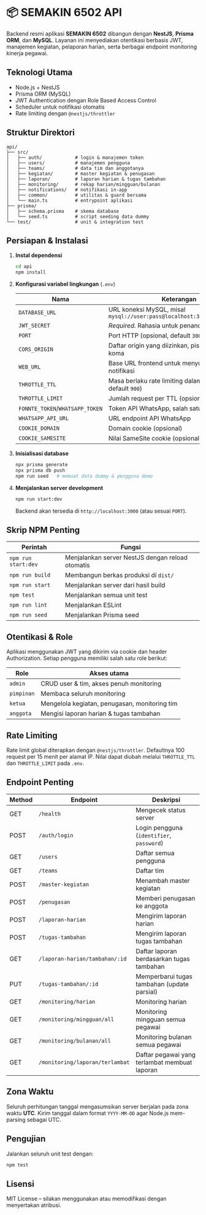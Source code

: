 # 📦 SEMAKIN 6502 API

Backend resmi aplikasi **SEMAKIN 6502** dibangun dengan **NestJS**, **Prisma ORM**, dan **MySQL**. Layanan ini menyediakan otentikasi berbasis JWT, manajemen kegiatan, pelaporan harian, serta berbagai endpoint monitoring kinerja pegawai.

## Teknologi Utama

- Node.js + NestJS
- Prisma ORM (MySQL)
- JWT Authentication dengan Role Based Access Control
- Scheduler untuk notifikasi otomatis
- Rate limiting dengan `@nestjs/throttler`

## Struktur Direktori

```
api/
├── src/
│   ├── auth/            # login & manajemen token
│   ├── users/           # manajemen pengguna
│   ├── teams/           # data tim dan anggotanya
│   ├── kegiatan/        # master kegiatan & penugasan
│   ├── laporan/         # laporan harian & tugas tambahan
│   ├── monitoring/      # rekap harian/mingguan/bulanan
│   ├── notifications/   # notifikasi in-app
│   ├── common/          # utilitas & guard bersama
│   └── main.ts          # entrypoint aplikasi
├── prisma/
│   ├── schema.prisma    # skema database
│   └── seed.ts          # script seeding data dummy
└── test/                # unit & integration test
```

## Persiapan & Instalasi

1. **Instal dependensi**
   ```bash
   cd api
   npm install
   ```
2. **Konfigurasi variabel lingkungan** (`.env`)

   | Nama               | Keterangan                                                                     |
   |--------------------|---------------------------------------------------------------------------------|
   | `DATABASE_URL`     | URL koneksi MySQL, misal `mysql://user:pass@localhost:3306/semakin_6502`        |
   | `JWT_SECRET`       | *Required.* Rahasia untuk penandatanganan JWT                                   |
   | `PORT`             | Port HTTP (opsional, default `3000`)                                           |
    | `CORS_ORIGIN`      | Daftar origin yang diizinkan, pisahkan dengan koma                             |
    | `WEB_URL`          | Base URL frontend untuk menyusun tautan di notifikasi                          |
    | `THROTTLE_TTL`     | Masa berlaku rate limiting dalam detik (opsional, default `900`)               |
    | `THROTTLE_LIMIT`   | Jumlah request per TTL (opsional, default `100`)                               |
    | `FONNTE_TOKEN`/`WHATSAPP_TOKEN` | Token API WhatsApp, salah satu wajib diisi                         |
    | `WHATSAPP_API_URL` | URL endpoint API WhatsApp                                                      |
    | `COOKIE_DOMAIN`    | Domain cookie (opsional)                                                       |
    | `COOKIE_SAMESITE`  | Nilai SameSite cookie (opsional)                                               |

3. **Inisialisasi database**
   ```bash
   npx prisma generate
   npx prisma db push
   npm run seed   # memuat data dummy & pengguna demo
   ```
4. **Menjalankan server development**
   ```bash
   npm run start:dev
   ```
   Backend akan tersedia di `http://localhost:3000` (atau sesuai `PORT`).

## Skrip NPM Penting

| Perintah            | Fungsi                             |
|--------------------|------------------------------------|
| `npm run start:dev`| Menjalankan server NestJS dengan reload otomatis |
| `npm run build`    | Membangun berkas produksi di `dist/` |
| `npm run start`    | Menjalankan server dari hasil build  |
| `npm test`         | Menjalankan semua unit test          |
| `npm run lint`     | Menjalankan ESLint                   |
| `npm run seed`     | Menjalankan Prisma seed              |

## Otentikasi & Role

Aplikasi menggunakan JWT yang dikirim via cookie dan header Authorization. Setiap pengguna memiliki salah satu role berikut:

| Role        | Akses utama                                                |
|-------------|------------------------------------------------------------|
| `admin`     | CRUD user & tim, akses penuh monitoring                     |
| `pimpinan`  | Membaca seluruh monitoring                                 |
| `ketua`     | Mengelola kegiatan, penugasan, monitoring tim               |
| `anggota`   | Mengisi laporan harian & tugas tambahan                    |

## Rate Limiting

Rate limit global diterapkan dengan `@nestjs/throttler`. Defaultnya 100 request per 15 menit per alamat IP. Nilai dapat diubah melalui `THROTTLE_TTL` dan `THROTTLE_LIMIT` pada `.env`.

## Endpoint Penting

| Method | Endpoint                     | Deskripsi                                        |
|--------|------------------------------|--------------------------------------------------|
| GET    | `/health`                    | Mengecek status server                           |
| POST   | `/auth/login`                | Login pengguna (`identifier`, `password`)        |
| GET    | `/users`                     | Daftar semua pengguna                            |
| GET    | `/teams`                     | Daftar tim                                       |
| POST   | `/master-kegiatan`           | Menambah master kegiatan                         |
| POST   | `/penugasan`                 | Memberi penugasan ke anggota                     |
| POST   | `/laporan-harian`            | Mengirim laporan harian                          |
| POST   | `/tugas-tambahan`            | Mengirim laporan tugas tambahan                  |
| GET    | `/laporan-harian/tambahan/:id` | Daftar laporan berdasarkan tugas tambahan      |
| PUT    | `/tugas-tambahan/:id`        | Memperbarui tugas tambahan (update parsial)     |
| GET    | `/monitoring/harian`         | Monitoring harian                                |
| GET    | `/monitoring/mingguan/all`   | Monitoring mingguan semua pegawai               |
| GET    | `/monitoring/bulanan/all`    | Monitoring bulanan semua pegawai                |
| GET    | `/monitoring/laporan/terlambat` | Daftar pegawai yang terlambat membuat laporan |

## Zona Waktu

Seluruh perhitungan tanggal mengasumsikan server berjalan pada zona waktu **UTC**. Kirim tanggal dalam format `YYYY-MM-DD` agar Node.js mem-parsing sebagai UTC.

## Pengujian

Jalankan seluruh unit test dengan:
```bash
npm test
```

## Lisensi

MIT License – silakan menggunakan atau memodifikasi dengan menyertakan atribusi.
